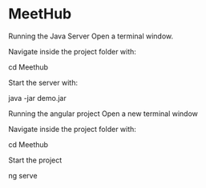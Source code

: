 # MeetHub

Running the Java Server
Open a terminal window.

Navigate inside the project folder with:

cd Meethub

Start the server with:

java -jar demo.jar

Running the angular project
Open a new terminal window

Navigate inside the project folder with:

cd Meethub

Start the project

ng serve

